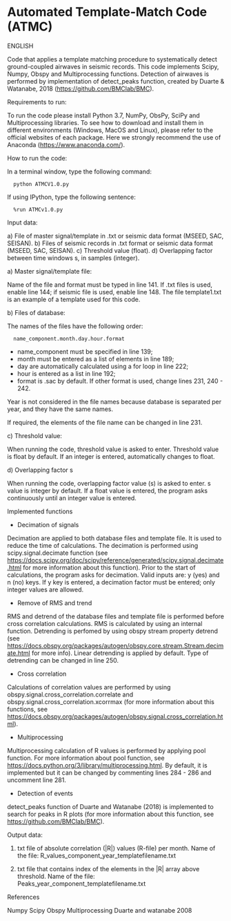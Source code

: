 # Automated Template-Match Code (ATMC)

ENGLISH

Code that applies a template matching procedure to systematically detect ground-coupled airwaves 
in seismic records. This code implements Scipy, Numpy, Obspy and Multiprocessing functions. Detection of 
airwaves is performed by implementation of detect_peaks function, created by Duarte & Watanabe, 2018 
(https://github.com/BMClab/BMC). 

Requirements to run:

To run the code please install Python 3.7, NumPy, ObsPy, SciPy and Multiprocessing libraries. To see how to download
and install them in different environments (Windows, MacOS and Linux), please refer to the official websites of each
package. Here we strongly recommend the use of Anaconda (https://www.anaconda.com/). 

How to run the code:

In a terminal window, type the following command:

      python ATMCV1.0.py 
      
If using IPython, type the following sentence:

      %run ATMCv1.0.py

Input data:

a) File of master signal/template in .txt or seismic data format (MSEED, SAC, SEISAN).
b) Files of seismic records in .txt format or seismic data format (MSEED, SAC, SEISAN).
c) Threshold value (float).
d) Overlapping factor between time windows s, in samples (integer). 

a) Master signal/template file:

Name of the file and format must be typed in line 141. If .txt files is used, 
enable line 144; if seismic file is used, enable line 148. The file template1.txt 
is an example of a template used for this code.

b) Files of database:

The names of the files have the following order:

      name_component.month.day.hour.format

- name_component must be specified in line 139;
- month must be entered as a list of elements in line 189;
- day are automatically calculated using a for loop in line 222;
- hour is entered as a list in line 192;
- format is .sac by default. If other format is used, change lines 231, 240 - 242.

Year is not considered in the file names because database is separated
per year, and they have the same names. 

If required, the elements of the file name can be changed in line 231.

c) Threshold value:

When running the code, threshold value is asked to enter. Threshold value
is float by default. If an integer is entered, automatically changes to float.

d) Overlapping factor s

When running the code, overlapping factor value (s) is asked to enter. s value
is integer by default. If a float value is entered, the program asks continuously
until an integer value is entered.

Implemented functions

- Decimation of signals

Decimation are applied to both database files and template file. It is used to reduce
the time of calculations. The decimation is performed using scipy.signal.decimate
function (see https://docs.scipy.org/doc/scipy/reference/generated/scipy.signal.decimate.html
for more information about this function). 
Prior to the start of calculations, the program asks for decimation. Valid inputs are: y (yes) and n (no) 
keys. If y key is entered, a decimation factor must be entered; only integer values are allowed.

- Remove of RMS and trend

RMS and detrend of the database files and template file is performed before cross correlation
calculations. RMS is calculated by using an internal function. Detrending is perfomed by 
using obspy stream property detrend (see https://docs.obspy.org/packages/autogen/obspy.core.stream.Stream.decimate.html
for more info). Linear detrending is applied by default. Type of detrending can be changed in line 250.

- Cross correlation 

Calculations of correlation values are performed by using obspy.signal.cross_correlation.correlate
and obspy.signal.cross_correlation.xcorrmax (for more information about this functions, see
https://docs.obspy.org/packages/autogen/obspy.signal.cross_correlation.html). 

- Multiprocessing

Multiprocessing calculation of R values is performed by applying pool function. For more information
about pool function, see https://docs.python.org/3/library/multiprocessing.html. 
By default, it is implemented but it can be changed by commenting lines 284 - 286 and uncomment line 281.

- Detection of events

detect_peaks function of Duarte and Watanabe (2018) is implemented to search for peaks in R plots (for more information
about this function, see https://github.com/BMClab/BMC). 

Output data:

1. txt file of absolute correlation (|R|) values (R-file) per month. 
   Name of the file: R_values_component_year_templatefilename.txt
   
2) txt file that contains index of the elements in the |R| array above threshold.
  Name of the file: Peaks_year_component_templatefilename.txt

References

Numpy
Scipy
Obspy
Multiprocessing
Duarte and watanabe 2008
